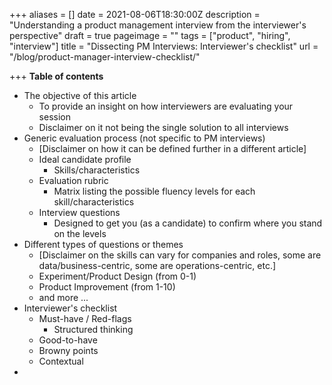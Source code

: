 +++
aliases = []
date = 2021-08-06T18:30:00Z
description = "Understanding a product management interview from the interviewer's perspective"
draft = true
pageimage = ""
tags = ["product", "hiring", "interview"]
title = "Dissecting PM Interviews: Interviewer's checklist"
url = "/blog/product-manager-interview-checklist/"

+++
**Table of contents**

* The objective of this article
  * To provide an insight on how interviewers are evaluating your session
  * Disclaimer on it not being the single solution to all interviews
* Generic evaluation process (not specific to PM interviews)
  * \[Disclaimer on how it can be defined further in a different article\]
  * Ideal candidate profile
    * Skills/characteristics
  * Evaluation rubric
    * Matrix listing the possible fluency levels for each skill/characteristics
  * Interview questions
    * Designed to get you (as a candidate) to confirm where you stand on the levels
* Different types of questions or themes
  * \[Disclaimer on the skills can vary for companies and roles, some are data/business-centric, some are operations-centric, etc.\]
  * Experiment/Product Design (from 0-1)
  * Product Improvement (from 1-10)
  * and more ...
* Interviewer's checklist
  * Must-have / Red-flags
    * Structured thinking
  * Good-to-have
  * Browny points
  * Contextual
* 